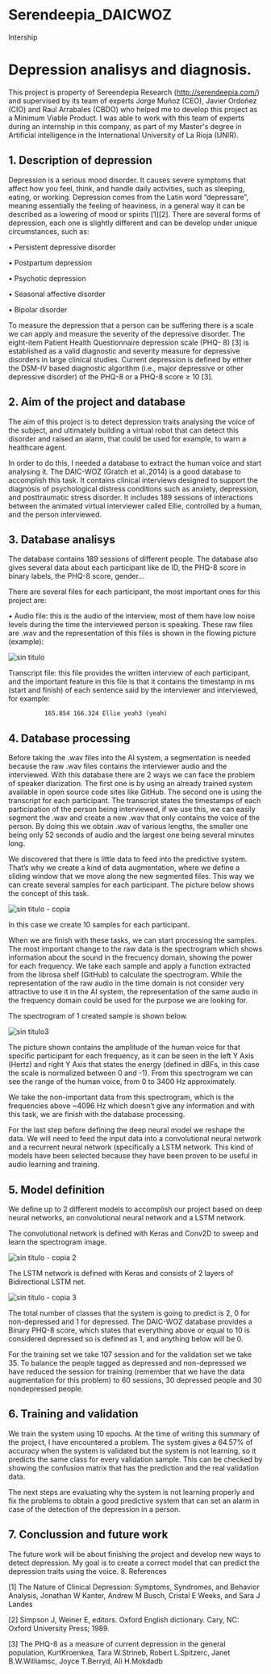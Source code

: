 # Serendeepia_DAICWOZ
Intership
# Depression analisys and diagnosis.
This project is property of Sereendepia Research (http://serendeepia.com/) and supervised by its team
of experts Jorge Muñoz (CEO), Javier Ordoñez (CIO) and Raul Arrabales (CBDO) who helped me to
develop this project as a Minimum Viable Product. I was able to work with this team of experts during
an internship in this company, as part of my Master's degree in Artificial intelligence in the International
University of La Rioja (UNIR).

## 1. Description of depression

Depression is a serious mood disorder. It causes severe symptoms that affect how you feel, think, and
handle daily activities, such as sleeping, eating, or working. Depression comes from the Latin word
“depressare”, meaning essentially the feeling of heaviness, in a general way it can be described as a
lowering of mood or spirits [1][2]. There are several forms of depression, each one is slightly different
and can be develop under unique circumstances, such as:

• Persistent depressive disorder

• Postpartum depression

• Psychotic depression

• Seasonal affective disorder

• Bipolar disorder

To measure the depression that a person can be suffering there is a scale we can apply and measure the
severity of the depressive disorder. The eight-item Patient Health Questionnaire depression scale (PHQ-
8) [3] is established as a valid diagnostic and severity measure for depressive disorders in large clinical
studies. Current depression is defined by either the DSM-IV based diagnostic algorithm (i.e., major
depressive or other depressive disorder) of the PHQ-8 or a PHQ-8 score ≥ 10 [3].

## 2. Aim of the project and database

The aim of this project is to detect depression traits analysing the voice of the subject, and ultimately
building a virtual robot that can detect this disorder and raised an alarm, that could be used for
example, to warn a healthcare agent.

In order to do this, I needed a database to extract the human voice and start analysing it. The DAIC-WOZ
(Gratch et al.,2014) is a good database to accomplish this task. It contains clinical interviews designed to
support the diagnosis of psychological distress conditions such as anxiety, depression, and posttraumatic
stress disorder. It includes 189 sessions of interactions between the animated virtual
interviewer called Ellie, controlled by a human, and the person interviewed.

## 3. Database analisys
The database contains 189 sessions of different people. The database also gives several data about each
participant like de ID, the PHQ-8 score in binary labels, the PHQ-8 score, gender…

There are several files for each participant, the most important ones for this project are:

• Audio file: this is the audio of the interview, most of them have low noise levels during the time
the interviewed person is speaking. These raw files are .wav and the representation of this files
is shown in the flowing picture (example):

![sin titulo](https://user-images.githubusercontent.com/43761341/51127981-1bc1fd00-1827-11e9-989f-1dbfb890b6cf.png)

Transcript file: this file provides the written interview of each participant, and the important
feature in this file is that it contains the timestamp in ms (start and finish) of each sentence said
by the interviewer and interviewed, for example:

              165.854 166.324 Ellie yeah3 (yeah)

## 4. Database processing

Before taking the .wav files into the AI system, a segmentation is needed because the raw .wav files
contains the interviewer audio and the interviewed. With this database there are 2 ways we can face
the problem of speaker diarization. The first one is by using an already trained system available in open
source code sites like GitHub. The second one is using the transcript for each participant. The transcript
states the timestamps of each participation of the person being interviewed, if we use this, we can
easily segment the .wav and create a new .wav that only contains the voice of the person. By doing this
we obtain .wav of various lengths, the smaller one being only 52 seconds of audio and the largest one being several minutes long.

We discovered that there is little data to feed into the predictive system. That’s why we create a kind of
data augmentation, where we define a sliding window that we move along the new segmented files.
This way we can create several samples for each participant. The picture below shows the concept of
this task.

![sin titulo - copia](https://user-images.githubusercontent.com/43761341/51127982-1bc1fd00-1827-11e9-99af-43538c09b694.png)

In this case we create 10 samples for each participant.

When we are finish with these tasks, we can start processing the samples. The most important change
to the raw data is the spectrogram which shows information about the sound in the frecuency domain,
showing the power for each frequency. We take each sample and apply a function extracted from the
librosa shelf (GitHub) to calculate the spectrogram. While the representation of the raw audio in the
time domain is not consider very attractive to use it in the AI system, the representation of the same
audio in the frequency domain could be used for the purpose we are looking for.

The spectrogram of 1 created sample is shown below.

![sin titulo3](https://user-images.githubusercontent.com/43761341/51127985-1c5a9380-1827-11e9-86fe-2183a7573c04.png)

The picture shown contains the amplitude of the human voice for that specific participant for each
frequency, as it can be seen in the left Y Axis (Hertz) and right Y Axis that states the energy (defined in
dBFs, in this case the scale is normalized between 0 and -1). From this spectrogram we can see the range
of the human voice, from 0 to 3400 Hz approximately.

We take the non-important data from this spectrogram, which is the frequencies above ~4096 Hz which
doesn’t give any information and with this task, we are finish with the database processing.

For the last step before defining the deep neural model we reshape the data. We will need to feed the
input data into a convolutional neural network and a recurrent neural network (specifically a LSTM
network. This kind of models have been selected because they have been proven to be useful in audio
learning and training.

## 5. Model definition

We define up to 2 different models to accomplish our project based on deep neural networks, an
convolutional neural network and a LSTM network.

The convolutional network is defined with Keras and Conv2D to sweep and learn the spectrogram
image.

![sin titulo - copia 2](https://user-images.githubusercontent.com/43761341/51127983-1c5a9380-1827-11e9-8d28-1a11a604bb68.png)

The LSTM network is defined with Keras and consists of 2 layers of Bidirectional LSTM net.

![sin titulo - copia 3](https://user-images.githubusercontent.com/43761341/51127984-1c5a9380-1827-11e9-8ec6-fa2f7ff7aaa8.png)

The total number of classes that the system is going to predict is 2, 0 for non-depressed and 1 for
depressed. The DAIC-WOZ database provides a Binary PHQ-8 score, which states that everything above
or equal to 10 is considered depressed so is defined as 1, and anything below will be 0.

For the training set we take 107 session and for the validation set we take 35. To balance the people
tagged as depressed and non-depressed we have reduced the session for training (remember that we
have the data augmentation for this problem) to 60 sessions, 30 depressed people and 30 nondepressed
people.

## 6. Training and validation

We train the system using 10 epochs. At the time of writing this summary of the project, I have
encountered a problem. The system gives a 64.57% of accuracy when the system is validated but the
system is not learning, so it predicts the same class for every validation sample. This can be checked by
showing the confusion matrix that has the prediction and the real validation data.

The next steps are evaluating why the system is not learning properly and fix the problems to obtain a
good predictive system that can set an alarm in case of the detection of the depression in a person.

## 7. Conclussion and future work

The future work will be about finishing the project and develop new ways to detect depression. My goal
is to create a correct model that can predict the depression traits using the voice.
8. References

[1] The Nature of Clinical Depression: Symptoms, Syndromes, and Behavior Analysis, Jonathan W
Kanter, Andrew M Busch, Cristal E Weeks, and Sara J Landes

[2] Simpson J, Weiner E, editors. Oxford English dictionary. Cary, NC: Oxford University Press; 1989.

[3] The PHQ-8 as a measure of current depression in the general population, KurtKroenkea, Tara
W.Strineb, Robert L.Spitzerc, Janet B.W.Williamsc, Joyce T.Berryd, Ali H.Mokdadb























